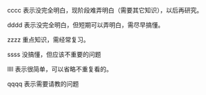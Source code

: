 cccc 表示没完全明白，现阶段难弄明白（需要其它知识），以后再研究。

dddd 表示没完全明白，但短期可以弄明白，需尽早搞懂。

zzzz 重点知识，需经常复习。

ssss 没搞懂，但应该不重要的问题

llll 表示很简单，可以省略不重复看的。

qqqq 表示需要请教的问题